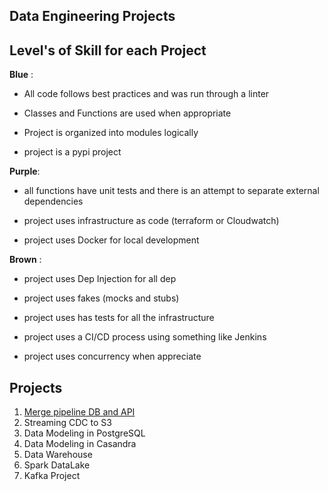 ## Data Engineering Projects

## Level's of Skill for each Project

**Blue** :

* All code follows best practices and was run through a linter   

* Classes and Functions are used when appropriate  

* Project is organized into modules logically  

* project is a pypi project  

**Purple**:  


* all functions have unit tests and there is an attempt to separate external dependencies

* project uses infrastructure as code (terraform or Cloudwatch)  

* project uses Docker for local development  
 
**Brown** :

* project uses Dep Injection for all dep  

* project uses fakes (mocks and stubs)

* project uses has tests for all the infrastructure  

* project uses a CI/CD process using something like Jenkins  

* project uses concurrency when appreciate  
  
  
## Projects     
  
1. [Merge pipeline DB and API](https://github.com/bclipp/data_engineering_projects/tree/master/project01)
2. Streaming CDC to S3   
3. Data Modeling in PostgreSQL  
4. Data Modeling in Casandra  
5. Data Warehouse   
6. Spark DataLake
7. Kafka Project
